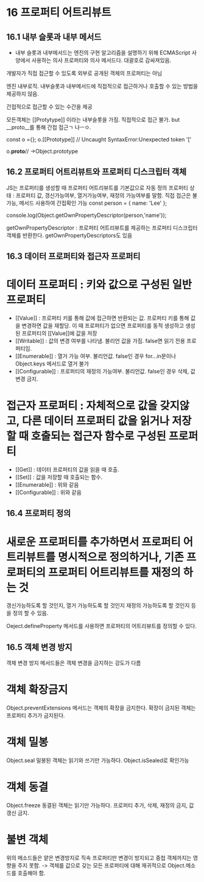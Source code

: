 # 16 프로퍼티 어트리뷰트
## 16.1 내부 슬롯과 내부 메서드
- 내부 슬롯과 내부메서드는 엔진의 구현 알고리즘을 설명하기 위해 ECMAScript 사양에서 사용하는 의사 프로퍼티와 의사 메서드다. 대괄호로 감싸져있음.

개발자가 직접 접근할 수 있도록 외부로 공개된 객체의 프로퍼티는 아님

엔진 내부로직. 내부슬롯과 내부메서드에 직접적으로 접근하거나 호출할 수 있는 방법을 제공하지 않음.

간접적으로 접근할 수 있는 수간을 제공

모든객체는 [[Protytype]] 이라는 내부슬롯을 가짐.
직접적으로 접근 불가. but __proto__를 통해 간접 접근ㄱ 나ㅡㅇ.

const o ={};
o.[[Prototype]] // Uncaught SyntaxError:Unexpected token '['

o.__proto__// ->Object.prototype


## 16.2 프로퍼티 어트리뷰트와 프로퍼티 디스크립터 객체

JS는 프로퍼티를 생성할 때 프로퍼티 어트리뷰트를 기본값으로 자동 정의
프로퍼티 상태 : 프로퍼티 값, 갱신가능여부, 열거가능여부, 재정의 가능여부를 말함.
직접 접근은 불가능, 메서드 사용하여 간접확인 가능
const person = {
    name: 'Lee'
};

console.log(Object.getOwnPropertyDescriptor(person,'name'));

getOwnPropertyDescriptor : 프로퍼티 어트리뷰트를 제공하는 프로퍼티 디스크립터 객체를 반환한다.
getOwnPropertyDescriptors도 있음


## 16.3 데이터 프로퍼티와 접근자 프로퍼티
# 데이터 프로퍼티 : 키와 값으로 구성된 일반 프로퍼티
- [[Value]] : 프로퍼티 키를 통해 값에 접근하면 반환되는 값. 프로퍼티 키를 통해 값을 변경하면 값을 재할당. 이 때 프로퍼티가 없으면 프로퍼티를 동적 생성하고 생성된 프로퍼티의 [[Value]]에 값을 저장
- [[Writable]] : 값의 변경 여부를 나타냄. 불리언 값을 가짐. false면 읽기 전용 프로퍼티임.
- [[Enumerable]] : 열거 가능 여부. 불리언값. false인 경우 for...in문이나 Object.keys 메서드로 열거 불가 
- [[Configurable]] : 프로퍼티의 재정의 가능여부. 불리언값. false인 경우 삭제, 값변경 금지.

# 접근자 프로퍼티 : 자체적으로 값을 갖지않고, 다른 데이터 프로퍼티 값을 읽거나 저장할 때 호출되는 접근자 함수로 구성된 프로퍼티
- [[Get]] : 데이터 프로퍼티의 값을 읽을 때 호출.
- [[Set]] : 값을 저장할 때 호출되는 함수.
- [[Enumerable]] : 위와 같음
- [[Configurable]] : 위와 같음


## 16.4 프로퍼티 정의
# 새로운 프로퍼티를 추가하면서 프로퍼티 어트리뷰트를 명시적으로 정의하거나, 기존 프로퍼티의 프로퍼티 어트리뷰트를 재정의 하는 것

갱신가능하도록 할 것인지, 열거 가능하도록 할 것인지 재정의 가능하도록 할 것인지 등을 정의 할 수 있음.

Oeject.defineProperty 메서드를 사용하면 프로퍼티의 어트리뷰트를 정의할 수 있다.

## 16.5 객체 변경 방지
객체 변경 방지 메서드들은 객체 변경을 금지하는 강도가 다름

# 객체 확장금지
Object.preventExtensions 메서드는 객체의 확장을 금지한다. 확장이 금지된 객체는 프로퍼티 추가가 금지된다.

# 객체 밀봉
Object.seal
밀봉된 객체는 읽기와 쓰기만 가능하다.
Object.isSealed로 확인가능

# 객체 동결
Object.freeze
동결된 객체는 읽기만 가능하다.
프로퍼티 추가, 삭제, 재정의 금지, 값 갱신 금지.

# 불변 객체
위의 메소드들은 얕은 변경방지로 직속 프로퍼티만 변경이 방지되고 중첩 객체까지는 영향을 주지 못함.
-> 객체를 값으로 갖는 모든 프로퍼티에 대해 재귀적으로 Object.메소드를 호출해야 함.


